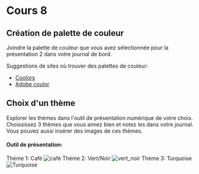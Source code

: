 # Cours 8
## Création de palette de couleur
Joindre la palette de couleur que vous avez sélectionnée pour la présentation 2 dans votre journal de bord.   

Suggestions de sites où trouver des palettes de couleur: 
* [Coolors](https://coolors.co/)
* [Adobe coulor](https://color.adobe.com/fr/create/color-wheel)

## Choix d'un thème 
Explorer les thèmes dans l'outil de présentation numérique de votre choix. Choississez 3 thèmes que vous aimez bien et notez les dans votre journal. Vous pouvez aussi insérer des images de ces thèmes. 

#### Outil de présentation:    
Thème 1: Café ![café](https://user-images.githubusercontent.com/90428730/145745247-16e15671-8597-43b2-b4c1-71d3a0a540d6.png)
Thème 2: Vert/Noir ![vert_noir](https://user-images.githubusercontent.com/90428730/145745546-02b2542f-ba91-41c2-bf52-5f386078d719.png)
Thème 3: Turquoise ![Turquoise](https://user-images.githubusercontent.com/90428730/145745679-01cf9109-879e-4620-a29e-6225758a94a8.png)

